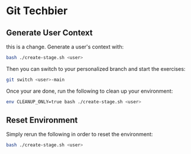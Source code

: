 # Git Techbier

## Generate User Context

this is a change. 
Generate a user's context with:


```bash
bash ./create-stage.sh <user>
```

Then you can switch to your personalized branch and start the exercises:

```bash
git switch <user>-main
```

Once your are done, run the following to clean up your environment:

```bash
env CLEANUP_ONLY=true bash ./create-stage.sh <user>
```

## Reset Environment

Simply rerun the following in order to reset the environment:

```bash
bash ./create-stage.sh <user>
```
